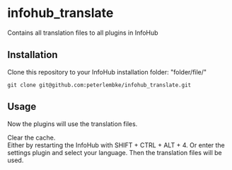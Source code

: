 # infohub_translate
Contains all translation files to all plugins in InfoHub

## Installation

Clone this repository to your InfoHub installation folder: "folder/file/"
```
git clone git@github.com:peterlembke/infohub_translate.git 
```

## Usage

Now the plugins will use the translation files.

Clear the cache.   
Either by restarting the InfoHub with SHIFT + CTRL + ALT + 4.
Or enter the settings plugin and select your language.
Then the translation files will be used.